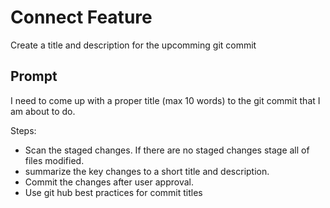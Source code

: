 # Connect Feature

Create a title and description for the upcomming git commit

## Prompt

I need to come up with a proper title (max 10 words) to the git commit that I am about to do. 

Steps:
- Scan the staged changes. If there are no staged changes stage all of files modified.
- summarize the key changes to a short title and description.
- Commit the changes after user approval.  
- Use git hub best practices for commit titles
